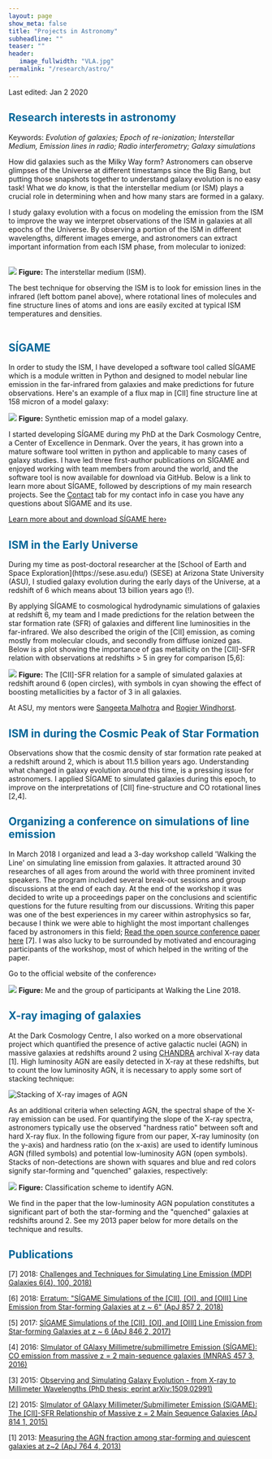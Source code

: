 ```yaml
---
layout: page
show_meta: false
title: "Projects in Astronomy"
subheadline: ""
teaser: ""
header:
   image_fullwidth: "VLA.jpg"
permalink: "/research/astro/"
---
```


Last edited: Jan 2 2020<br>

<h2 style="color: #006699">Research interests in astronomy</h2>
Keywords: <i>Evolution of galaxies; Epoch of re-ionization; Interstellar Medium, 
Emission lines in radio; Radio interferometry; Galaxy simulations</i> <br>

How did galaxies such as the Milky Way form? Astronomers can observe glimpses of the Universe at different timestamps since the Big Bang, but putting those snapshots together to understand galaxy evolution is no easy task! What we *do* know, is that the interstellar medium (or ISM) plays a crucial role in determining when and how many stars are formed in a galaxy.

I study galaxy evolution with a focus on modeling the emission from the ISM to improve the way we interpret observations of the ISM in galaxies at all epochs of the Universe. 
By observing a portion of the ISM in different wavelengths, different images emerge, 
and astronomers can extract important information from each ISM phase, from molecular to ionized:<br><br>

![](ism.jpg)
**Figure:** The interstellar medium (ISM).

The best technique for observing the ISM is to look for emission lines in the infrared (left bottom panel above), 
where rotational lines of molecules and fine structure lines of atoms and ions are easily excited at 
typical ISM temperatures and densities. <br><br>


<h2 style="color: #006699">SÍGAME</h2>

In order to study the ISM, I have developed a software tool called SÍGAME which is a module written in Python and designed to model nebular line emission in the 
far-infrared from galaxies and make predictions for future observations. 
Here's an example of a flux map in [CII] fine structure line at 158 micron of a model galaxy:

![](sigame1.png)
**Figure:** Synthetic emission map of a model galaxy.

I started developing SÍGAME during my PhD at the Dark Cosmology Centre, a Center of Excellence in Denmark. 
Over the years, it has grown into a mature software tool written in python and applicable to many cases of 
galaxy studies. 
I have led three first-author publications on SÍGAME and enjoyed working with team members from around the world, 
and the software tool is now available for download via GitHub. Below is a link to learn more about SÍGAME, followed by descriptions of my main research projects. See the [Contact](http://kpolsen.github.io/Contact/) tab for my contact info in case you have any questions about SÍGAME and its use.

<a class="radius button small" href="{{ site.url }}/SIGAME/index.html">Learn more about and download SÍGAME here›</a>

<h2 style="color: #006699">ISM in the Early Universe</h2>
During my time as post-doctoral researcher at the [School of Earth and Space Exploration](https://sese.asu.edu/) (SESE)
at Arizona State University (ASU), I studied galaxy evolution during the early days of the Universe, at a redshift of 6 which means about 13 billion years ago (!). 

By applying SÍGAME to cosmological hydrodynamic simulations of galaxies at redshift 6, my team and I made predictions for the relation between the star formation rate (SFR) of galaxies and different line luminosities in the far-infrared. We also described the origin of the [CII] emission, as coming mostly from molecular clouds, and secondly from diffuse ionized gas. Below is a plot showing the importance of gas metallicity on the [CII]-SFR relation with observations at redshifts > 5 in grey for comparison [5,6]:

![](CII_SFR.png)
**Figure:** The [CII]-SFR relation for a sample of simulated galaxies at redshift around 6 (open circles), with symbols in cyan showing the effect of boosting metallicities by a factor of 3 in all galaxies.

At ASU, my mentors were [Sangeeta Malhotra](http://malhotra.asu.edu/Welcome.html) and [Rogier Windhorst](https://en.wikipedia.org/wiki/Rogier_Windhorst). 

<h2 style="color: #006699">ISM in during the Cosmic Peak of Star Formation</h2>

Observations show that the cosmic density of star formation rate peaked at a redshift around 2, which is about 11.5 billion years ago. Understanding what changed in galaxy evolution around this time, is a pressing issue for astronomers. I applied SÍGAME to simulated galaxies during this epoch, to improve on the interpretations of [CII] fine-structure and CO rotational lines [2,4].


<h2 style="color: #006699">Organizing a conference on simulations of line emission</h2>

In March 2018 I organized and lead a 3-day workshop calleld 'Walking the Line' on simulating line emission from galaxies. 
It attracted around 30 researches of all ages from around the world with three prominent invited speakers. 
The program included several break-out sessions and group discussions at the end of each day. 
At the end of the workshop it was decided to write up a proceedings paper on the conclusions 
and scientific questions for the future resulting from our discussions. 
Writing this paper was one of the best experiences in my career within astrophysics so far, because 
I think we were able to highlight the most important challenges faced by astronomers in this field; 
[Read the open source conference paper here](http://www.mdpi.com/2075-4434/6/4/100/htm) [7]. 
I was also lucky to be surrounded by motivated and encouraging participants of the workshop, most of which 
helped in the writing of the paper.

<a class="https://walk2018.weebly.com/">Go to the official website of the conference›</a>

![](group.jpg)
**Figure:** Me and the group of participants at Walking the Line 2018.

<h2 style="color: #006699">X-ray imaging of galaxies</h2>

At the Dark Cosmology Centre, I also worked on a more observational project which quantified the presence 
of active galactic nuclei (AGN) in massive galaxies at redshifts around 2 using [CHANDRA]() archival X-ray data [1]. 
High luminosity AGN are easily detected in X-ray at these redshifts, but to count the low luminosity AGN, 
it is necessary to apply some sort of stacking technique:

![Stacking of X-ray images of AGN](agn.png)

As an additional criteria when selecting AGN, the spectral shape of the X-ray emission can be used. 
For quantifying the slope of the X-ray spectra, astronomers typically use the observed "hardness ratio" between 
soft and hard X-ray flux. In the following figure from our paper, X-ray luminosity (on the y-axis) and 
hardness ratio (on the x-axis) are used to identify luminous AGN (filled symbols) and 
potential low-luminosity AGN (open symbols). Stacks of non-detections are shown with squares 
and blue and red colors signify star-forming and "quenched" galaxies, respectively:

![](agn1.png)
**Figure:** Classification scheme to identify AGN.

We find in the paper that the low-luminosity AGN population constitutes a significant part of both the 
star-forming and the "quenched" galaxies at redshifts around 2. 
See my 2013 paper below for more details on the technique and results.


<h2 style="color: #006699">Publications</h2>

[7] 2018: <a href="http://www.mdpi.com/2075-4434/6/4/100/htm">Challenges and Techniques for Simulating Line Emission (MDPI Galaxies 6(4), 100, 2018)</a>

[6] 2018: <a href="https://ui.adsabs.harvard.edu/abs/2018ApJ...857..148O/abstract">Erratum: "SÍGAME Simulations of the [CII], [OI], and [OIII] Line Emission from Star-forming Galaxies at z ~ 6" (ApJ 857 2, 2018)</a>

[5] 2017: <a href="https://ui.adsabs.harvard.edu/abs/2017ApJ...846..105O/abstract">SÍGAME Simulations of the [CII], [OI], and [OIII] Line Emission from Star-forming Galaxies at z ~ 6 (ApJ 846 2, 2017)</a>

[4] 2016: <a href="https://ui.adsabs.harvard.edu/abs/2016MNRAS.457.3306O/abstract">SImulator of GAlaxy Millimetre/submillimetre Emission (SÍGAME): CO emission from massive z = 2 main-sequence galaxies (MNRAS 457 3, 2016)</a>

[3] 2015: <a href="https://ui.adsabs.harvard.edu/abs/2015arXiv150902991O/abstract">Observing and Simulating Galaxy Evolution - from X-ray to Millimeter Wavelengths (PhD thesis; eprint arXiv:1509.02991)</a>

[2] 2015: <a href="https://ui.adsabs.harvard.edu/abs/2015ApJ...814...76O/abstract">SImulator of GAlaxy Millimeter/Submillimeter Emission (SíGAME): The [CII]-SFR Relationship of Massive z = 2 Main Sequence Galaxies (ApJ 814 1, 2015)</a>

[1] 2013: <a href="https://ui.adsabs.harvard.edu/abs/2013ApJ...764....4O/abstract">Measuring the AGN fraction among star-forming and quiescent galaxies at z~2 (ApJ 764 4, 2013)</a>
